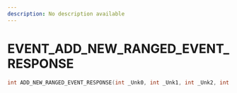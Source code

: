 ```yaml
---
description: No description available 
---
```


# EVENT\_ADD_NEW_RANGED_EVENT_RESPONSE

```cpp
int ADD_NEW_RANGED_EVENT_RESPONSE(int _Unk0, int _Unk1, int _Unk2, int _Unk3, int _Unk4);
```